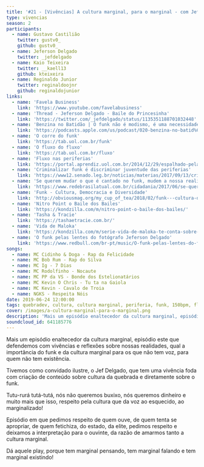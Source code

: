 ```yaml
---
title: '#21 - [Vivências] A cultura marginal, para o marginal - com Jef Delgado'
type: vivencias
season: 2
participants:
  - name: Gustavo Castilião
    twitter: gustv0_
    github: gustv0_
  - name: Jeferson Delgado
    twitter: _jefdelgado
  - name: Kaio Teixeira
    twitter: __kaell13
    github: kteixeira
  - name: Reginaldo Junior
    twitter: reginaldoojnr
    github: reginaldojunior
links:
  - name: 'Favela Business'
    link: 'https://www.youtube.com/favelabusiness'
  - name: 'Thread - Jeferson Delgado - Baile do Princesinha'
    link: 'https://twitter.com/_jefdelgado/status/1135351188701032448'
  - name: 'Benzina no Batidão | O funk não é modismo, é uma necessidade'
    link: 'https://podcasts.apple.com/us/podcast/020-benzina-no-batid%C3%A3o-o-funk-n%C3%A3o-%C3%A9-modismo-%C3%A9-uma-necessidade/id1441501781?i=1000434199821'
  - name: 'O corre do funk'
    link: 'https://tab.uol.com.br/funk'
  - name: 'O fluxo do fluxo'
    link: 'https://tab.uol.com.br/fluxo'
  - name: 'Fluxo nas periferias'
    link: 'https://portal.aprendiz.uol.com.br/2014/12/29/espalhado-pelas-periferias-brasileiras-fluxo-e-um-grito-dos-jovens-por-diversao-nos-espacos-publicos/'
  - name: 'Criminalizar funk é discriminar juventude das periferias'
    link: 'https://www12.senado.leg.br/noticias/materias/2017/09/13/criminalizar-funk-e-discriminar-juventude-das-periferias-avaliam-debatedores-na-cdh'
  - name: 'Se querem mudar o que é cantado no funk, mudem a nossa realidade'
    link: 'https://www.redebrasilatual.com.br/cidadania/2017/06/se-querem-mudar-o-que-e-cantado-no-funk-mudem-a-nossa-realidade/'
  - name: 'Funk - Cultura, Democracia e Diversidade'
    link: 'http://obviousmag.org/my_cup_of_tea/2018/02/funk---cultura-democracia-e-diversidade.html'
  - name: 'Nitro Point o Baile dos Bailes'
    link: 'https://kondzilla.com/m/nitro-point-o-baile-dos-bailes/'
  - name: 'Tasha & Tracie'
    link: 'https://tashaetracie.com.br/'
  - name: 'Vida de Maloka'
    link: 'https://kondzilla.com/m/serie-vida-de-maloka-te-conta-sobre-1a-turne-ngks/#materia'
  - name: 'O funk pelas lentes do fotógrafo Jeferson Delgado'
    link: 'https://www.redbull.com/br-pt/music/O-funk-pelas-lentes-do-fotografo-Jeferson-Delgado' 
songs:
  - name: MC Cidinho & Doga - Rap da Felicidade
  - name: MC Bob Rum - Rap do Silva
  - name: MC Ig - 7 Dias
  - name: MC Rodolfinho - Nocaute
  - name: MC PP da VS - Bonde dos Estelionatários
  - name: MC Kevin O Chris - Tu ta na Gaiola
  - name: MC Kevin - Cavalo de Troia
  - name: NGKS - Respeita Nóis
date: 2019-06-24 12:00:00
tags: quebradev, cultura, cultura marginal, periferia, funk, 150bpm, fluxo, fluxo nas periferias
cover: /images/a-cultura-marginal-para-o-marginal.png
description: 'Mais um episódio enaltecedor da cultura marginal, episódio este que defendemos com vivências e reflexões sobre nossas realidades, qual a importância do funk e da cultura marginal para os que não tem voz, para quem não tem existência.'
soundcloud_id: 641185776
---
```


Mais um episódio enaltecedor da cultura marginal, episódio este que defendemos com vivências e reflexões sobre nossas realidades, qual a importância do funk e da cultura marginal para os que não tem voz, para quem não tem existência.

Tivemos como convidado ilustre, o Jef Delgado, que tem uma vivência foda com criação de conteúdo sobre cultura da quebrada e diretamente sobre o funk.

Tutu-rurá tutá-tutá, nós não queremos buxixo, nós queremos dinheiro e muito mais que isso, respeito pela cultura que da voz ao esquecido, ao marginalizado!

Episódio em que pedimos respeito de quem ouve, de quem tenta se apropriar, de quem fetichiza, do estado, da elite, pedimos respeito e deixamos a interpretação para o ouvinte, da razão de amarmos tanto a cultura marginal.

Dá aquele play, porque tem marginal pensando, tem marginal falando e tem marginal existindo!

